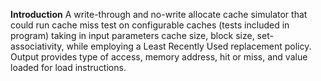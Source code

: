 **Introduction**
A write-through and no-write allocate cache simulator that could run cache miss test on configurable caches (tests included in program) taking in input parameters cache size, block size, set-associativity, 
while employing a Least Recently Used replacement policy. Output provides type of access, memory address, hit or miss, and value loaded for load instructions. 

